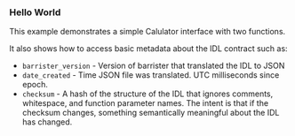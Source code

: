 ### Hello World

This example demonstrates a simple Calulator interface with two functions.

It also shows how to access basic metadata about the IDL contract such as:

* `barrister_version` - Version of barrister that translated the IDL to JSON
* `date_created` - Time JSON file was translated.  UTC milliseconds since epoch.
* `checksum` - A hash of the structure of the IDL that ignores comments, whitespace, 
               and function parameter names.  The intent is that if the checksum 
               changes, something semantically meaningful about the IDL has changed.
